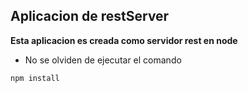 ## Aplicacion de restServer

**Esta aplicacion es creada como servidor rest en node**

- No se olviden de ejecutar el comando

```npm install```